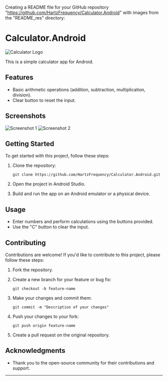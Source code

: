 Creating a README file for your GitHub repository "https://github.com/HartzFrequency/Calculator.Android" with images from the "README_res" directory:

# Calculator.Android

![Calculator Logo](https://github.com/HartzFrequency/Calculator.Android/raw/main/README_res/calculator_logo.png)

This is a simple calculator app for Android.

## Features

- Basic arithmetic operations (addition, subtraction, multiplication, division).
- Clear button to reset the input.

## Screenshots

![Screenshot 1](https://github.com/HartzFrequency/Calculator.Android/raw/main/README_res/screenshot_1.png)
![Screenshot 2](https://github.com/HartzFrequency/Calculator.Android/raw/main/README_res/screenshot_2.png)

## Getting Started

To get started with this project, follow these steps:

1. Clone the repository:

   ```
   git clone https://github.com/HartzFrequency/Calculator.Android.git
   ```

2. Open the project in Android Studio.

3. Build and run the app on an Android emulator or a physical device.

## Usage

- Enter numbers and perform calculations using the buttons provided.
- Use the "C" button to clear the input.

## Contributing

Contributions are welcome! If you'd like to contribute to this project, please follow these steps:

1. Fork the repository.

2. Create a new branch for your feature or bug fix:

   ```
   git checkout -b feature-name
   ```

3. Make your changes and commit them:

   ```
   git commit -m "Description of your changes"
   ```

4. Push your changes to your fork:

   ```
   git push origin feature-name
   ```

5. Create a pull request on the original repository.


## Acknowledgments

- Thank you to the open-source community for their contributions and support.

---


